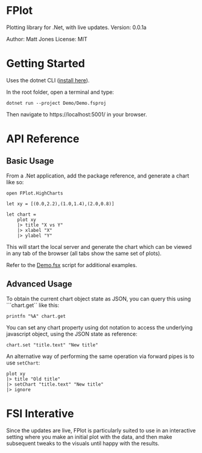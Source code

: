 # FPlot

Plotting library for .Net, with live updates.
Version: 0.0.1a

Author: Matt Jones
License: MIT

# Getting Started

Uses the dotnet CLI ([install here](https://docs.microsoft.com/en-us/dotnet/core/install/sdk)).

In the root folder, open a terminal and type:

```
dotnet run --project Demo/Demo.fsproj
```

Then navigate to https://localhost:5001/ in your browser.

# API Reference

## Basic Usage

From a .Net application, add the package reference, and generate a chart like so:

```
open FPlot.HighCharts

let xy = [(0.0,2.2),(1.0,1.4),(2.0,0.8)]

let chart =
    plot xy
    |> title "X vs Y"
    |> xlabel "X"
    |> ylabel "Y"
```

This will start the local server and generate the chart which can be viewed in any tab of the browser (all tabs show the same set of plots).

Refer to the [Demo.fsx](./Demo/Demo.fsx) script for additional examples.

## Advanced Usage

To obtain the current chart object state as JSON, you can query this using ```chart.get`` like this:

```
printfn "%A" chart.get
```

You can set any chart property using dot notation to access the underlying javascript object, using the JSON state as reference:

```
chart.set "title.text" "New title"
```

An alternative way of performing the same operation via forward pipes is to use ``setChart``:

```
plot xy
|> title "Old title"
|> setChart "title.text" "New title"
|> ignore
```

# FSI Interative

Since the updates are live, FPlot is particularly suited to use in an interactive setting where you make an initial plot with the data, and then make subsequent tweaks to the visuals until happy with the results.
